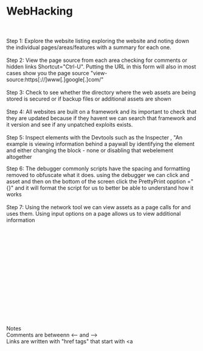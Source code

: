 # WebHacking
<br><br>
Step 1: Explore the website listing exploring the website and noting down the individual pages/areas/features with a summary for each one.
<br><br>
Step 2: View the page source from each area checking for comments or hidden links Shortcut="Ctrl-U". Putting the URL in this form will also in most cases show you the page source "view-source:https[://]www[.]google[.]com/"
<br><br>
Step 3: Check to see whether the directory where the web assets are being stored is secured or if backup files or additional assets are shown 
<br><br>
Step 4: All websites are built on a framework and its important to check that they are updated because if they havent we can search that framework and it version and see if any unpatched exploits exists.<br><br>
Step 5: Inspect elements with the Devtools such as the Inspecter , "An example is viewing information behind a paywall by identifying the element and either changing the block - none or disabling that webelement altogether

Step 6: The debugger commonly scripts have the spacing and formatting removed to obfuscate what it does. using the debugger we can click and asset and then on the bottom of the screen click the PrettyPrint opption ="{}" and it will format the script for us to better be able to understand how it works<br><br>
Step 7: Using the network tool we can view assets as a page calls for and uses them. Using input options on a page allows us to view additional information


<br><br><br><br><br><br><br><br><br><br><br><br><br><br><br>
Notes<br>
Comments are betweenn <-- and --> <br>
Links are written with "href tags" that start with <a <br>
